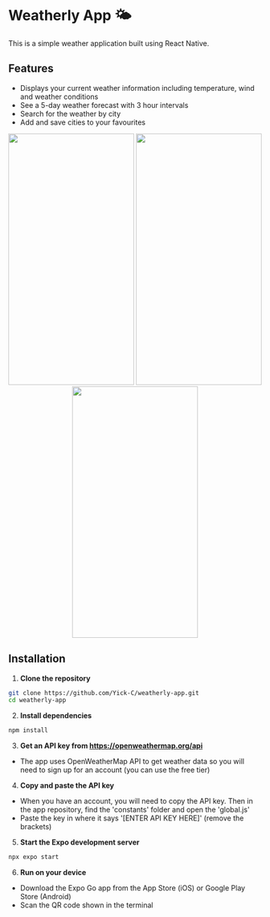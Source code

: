 # Weatherly App 🌤️
This is a simple weather application built using React Native.

## Features

- Displays your current weather information including temperature, wind and weather conditions
- See a 5-day weather forecast with 3 hour intervals
- Search for the weather by city
- Add and save cities to your favourites

<p align="center">
  <img src="https://github.com/Yick-C/weatherly-app/blob/master/assets/images/demo/android_demo.png" width="250" height="500">
  <img src="https://github.com/Yick-C/weatherly-app/blob/master/assets/images/demo/ios_demo.png" width="250" height="500">
  <img src="https://github.com/Yick-C/weatherly-app/blob/master/assets/images/demo/ios_demo2.png" width="250" height="500">
</p>

## Installation

1. **Clone the repository**
```bash
git clone https://github.com/Yick-C/weatherly-app.git
cd weatherly-app
```

2. **Install dependencies**
```bash
npm install
```

3. **Get an API key from https://openweathermap.org/api**
- The app uses OpenWeatherMap API to get weather data so you will need to sign up for an account (you can use the free tier)

4. **Copy and paste the API key**
- When you have an account, you will need to copy the API key. Then in the app repository, find the 'constants' folder and open the 'global.js'
- Paste the key in where it says '[ENTER API KEY HERE]' (remove the brackets)

5. **Start the Expo development server**
```bash
npx expo start
```

6. **Run on your device**
- Download the Expo Go app from the App Store (iOS) or Google Play Store (Android)
- Scan the QR code shown in the terminal 

